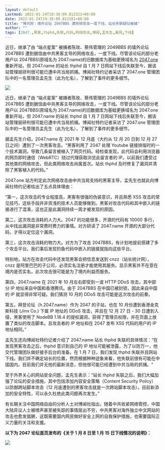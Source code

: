```yaml
---
layout: default
Lastmod: 2022-01-24T19:38:09.812321+00:00
date: 2022-01-24T19:38:09.812181+00:00
title: "博讯网｜墙外论坛 2047BBS 遭网络攻击一度下线，站长失联疑似被捕"
author: ""
tags: [2047.,黑客,thphd,失联,代码,网络攻击,博闻,孟先生,漏洞,下线]
---
```


近日，继承了由 “端点星案” 被捕者陈玫、蔡伟管理的 2049BBS 的墙外论坛 2047BBS 遭到据信由中共黑客主导的网络攻击，一度下线。尽管该论坛的部分老用户以 2047BBS(原域名为 2047.name)的旧数据库为基础更换域名为 [2047.one](https://2047.one/ "2047.one") 重新开站，但 2047.name 的站长 thphd 自 1 月 7 日网站下线后失联至今，据该站管理层研判很可能已遭中共当局抓捕。博闻社特约记者采访了 2047.one 管理团队中的一名管理员孟先生（此为化名），了解到了事件的更多细节。

![](https://images.weserv.nl/?url=https%3A//chinadigitaltimes.net/chinese/files/2022/01/image-1643022106390.png)

近日，继承了由 “端点星案” 被捕者陈玫、蔡伟管理的 2049BBS 的墙外论坛 2047BBS 遭到据信由中共黑客主导的网络攻击，一度下线。尽管该论坛的部分老用户以 2047BBS(原域名为 2047.name)的旧数据库为基础更换域名为 2047.one 重新开站，但 2047.name 的站长 thphd 自 1 月 7 日网站下线后失联至今，据该站管理层研判很可能已遭中共当局抓捕。博闻社特约记者采访了 2047.one 管理团队中的一名管理员孟先生（此为化名），了解到了事件的更多细节。

据孟先生介绍，2047.name 在 2021 年 12 月底（大约从 12 月 20 日到 12 月 27 日之间）遭到了一次黑客攻击。“黑客利用了 2047 处理 Youtube 链接排版时的一个技术漏洞，导致几条留言被植入了网页代码。经检查发现，此代码会利用浏览器的网页即时通信（WebRTC）绕过代理获取浏览此留言者的 IP。以前我们遭受过其他类的网络攻击，但此类网络攻击尚属首次。站长 thphd 及时修复了漏洞并清除了黑客植入的代码。”

2047.one 站方判定此次网络攻击由中共当局支持的黑客主导，孟先生也就此向博闻社特约记者给出了五点具体理由：

“第一，这次攻击的专业程度高，黑客有很强的伪装意识，并且熟悉 XSS 攻击的常见技巧，这些手段并非资浅的技术人员能够做到。黑客对攻击代码和其中嵌入的链接进行了混淆，这也正是此漏洞持续一周才被发现的原因。

第二，这次攻击消耗的人力大。2047 的功能很多，开源的代码有 10000 多行，从中找出漏洞是非常费时费力的事情。对方研读了 2047.name 开源的大部分代码，才得以定位这个漏洞。

第三，这次攻击消耗的物力大。对方为了攻击 2047BBS，有计划地提前搭建了多个攻击平台。我们事后发现钓鱼代码中嵌入的链接就指向这些平台。

特别地，站方在攻击代码中还发现黑客会把信息发送到 cnzz（站长统计网），cnzz 是阿里巴巴的子公司，必须实名注册才能使用其服务。显示黑客并不在意在境内是否实名，此次攻击很可能是为了境内利益而服务。

第四，2047.name 在 2021 年 10 月左右即受到一波 HTTP DDoS 攻击，其中部分 IP 地址来自中国和香港腾讯。由于 2047BBS 在中国已被封锁，因此来自中国的 IP 就显得非常可疑。我们猜测 10 月的 DDoS 攻击可能是这次攻击的前奏。

第五，拜登论坛（h.2047.name）作为 2047 的子站，也在 10 月份遭到香港金克斯科技 (Jinx Co.) 下属 IP 地址的 DDoS 攻击，并且在 12 月 27 日 - 30 日遭到入侵，黑客使用了 NodeBB 1.18.4 的提权漏洞，获得了管理员权限，并在页面上放置了类似的攻击脚本。且攻击者的 IP 地址和在 2047 发布 XSS 代码的用户的 IP 地址相同。”

孟先生还向博闻社特约记者介绍了 2047.name 站长 thphd 失联的具体情况：“在发现黑客攻击之后，thphd 意识到自己的 IP 地址可能被泄露，为了以防万一，他交代管理团队做好接手后台的准备。在 1 月 7 日，我们发现 thphd 失联并且网站下线。我们并不确定站长的位置，然而根据种种迹象来看，他失联前很有可能在中国国内。目前我们并无他的最新消息，但他很可能已经遭到中共当局的抓捕。“

至于外界关心的网站安全问题，孟先生表示：“站长 thphd 失联之后，我们大幅加强了论坛的安全措施，其中包括添加内容安全策略（Content Security Policy）以防御跨站脚本攻击（12 月底遭到的黑客攻击就是一次跨站脚本攻击）。目前新添加的安全特性，可以永久杜绝此类问题再次发生。”

有长期关注中国网络自由的分析人士对博闻社指出，随着中共收紧网络管控，中国大陆异议人士被噤声甚至被失踪的事情层出不穷，中共黑客对海外独立中文网站的攻击也愈发猖獗，这既需要国内网民做好安全上网的自我保护措施，也需要国际正义力量的关注和支援。

**以下为 2047 论坛首页发布的《关于 1 月 8 日至 1 月 15 日下线情况的说明》：**

![](https://images.weserv.nl/?url=https%3A//chinadigitaltimes.net/chinese/files/2022/01/2047.one_.png)

